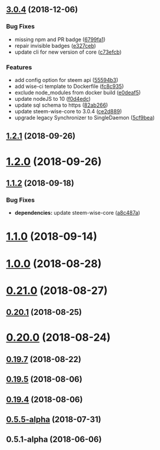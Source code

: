 <a name="3.0.4"></a>
## [3.0.4](https://github.com/wise-team/steem-wise-cli/compare/v1.2.1...v3.0.4) (2018-12-06)


### Bug Fixes

* missing npm and PR badge ([6799fa1](https://github.com/wise-team/steem-wise-cli/commit/6799fa1))
* repair invisible badges ([e327ceb](https://github.com/wise-team/steem-wise-cli/commit/e327ceb))
* update cli for new version of core ([c73efcb](https://github.com/wise-team/steem-wise-cli/commit/c73efcb))


### Features

* add config option for steem api ([55594b3](https://github.com/wise-team/steem-wise-cli/commit/55594b3))
* add wise-ci template to Dockerfile ([fc8c935](https://github.com/wise-team/steem-wise-cli/commit/fc8c935))
* exclude node_modules from docker build ([e0deaf5](https://github.com/wise-team/steem-wise-cli/commit/e0deaf5))
* update nodeJS to 10 ([f0d4edc](https://github.com/wise-team/steem-wise-cli/commit/f0d4edc))
* update sql schema to https ([82ab266](https://github.com/wise-team/steem-wise-cli/commit/82ab266))
* update steem-wise-core to 3.0.4 ([ce2d889](https://github.com/wise-team/steem-wise-cli/commit/ce2d889))
* upgrade legacy Synchronizer to SingleDaemon ([5cf9bea](https://github.com/wise-team/steem-wise-cli/commit/5cf9bea))



<a name="1.2.1"></a>
## [1.2.1](https://github.com/wise-team/steem-wise-cli/compare/v1.2.0...v1.2.1) (2018-09-26)



<a name="1.2.0"></a>
# [1.2.0](https://github.com/wise-team/steem-wise-cli/compare/v1.1.2...v1.2.0) (2018-09-26)



<a name="1.1.2"></a>
## [1.1.2](https://github.com/wise-team/steem-wise-cli/compare/v1.1.0...v1.1.2) (2018-09-18)


### Bug Fixes

* **dependencies:** update steem-wise-core ([a8c487a](https://github.com/wise-team/steem-wise-cli/commit/a8c487a))



<a name="1.1.0"></a>
# [1.1.0](https://github.com/wise-team/steem-wise-cli/compare/v1.0.0...v1.1.0) (2018-09-14)



<a name="1.0.0"></a>
# [1.0.0](https://github.com/wise-team/steem-wise-cli/compare/v0.21.0...v1.0.0) (2018-08-28)



<a name="0.21.0"></a>
# [0.21.0](https://github.com/wise-team/steem-wise-cli/compare/v0.20.1...v0.21.0) (2018-08-27)



<a name="0.20.1"></a>
## [0.20.1](https://github.com/wise-team/steem-wise-cli/compare/v0.20.0...v0.20.1) (2018-08-25)



<a name="0.20.0"></a>
# [0.20.0](https://github.com/wise-team/steem-wise-cli/compare/v0.19.7...v0.20.0) (2018-08-24)



<a name="0.19.7"></a>
## [0.19.7](https://github.com/wise-team/steem-wise-cli/compare/v0.19.5...v0.19.7) (2018-08-22)



<a name="0.19.5"></a>
## [0.19.5](https://github.com/wise-team/steem-wise-cli/compare/v0.19.4...v0.19.5) (2018-08-06)



<a name="0.19.4"></a>
## [0.19.4](https://github.com/wise-team/steem-wise-cli/compare/v0.5.5-alpha...v0.19.4) (2018-08-06)



<a name="0.5.5-alpha"></a>
## [0.5.5-alpha](https://github.com/wise-team/steem-wise-cli/compare/v0.5.1-alpha...v0.5.5-alpha) (2018-07-31)



<a name="0.5.1-alpha"></a>
## 0.5.1-alpha (2018-06-06)



